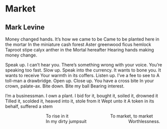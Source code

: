 # Market
## Mark Levine
Money changed hands. It’s how we came to be
Came to be planted here in the mortar
In the miniature cash forest
Aster greenwood ficus hemlock
Taproot stipe calyx anther in the
Mortal hereafter
Hearing hands making money change.

Speak up. I can’t hear you.
There’s something wrong with your voice.
You’re speaking too fast. Slow up.
Speak into the currency.
It wants to bone you. It wants to receive
Your warmth in its coffers.
Listen up. I’ve a fee to see to
A toll-man a drawbridge. Open up.
Close up. You have a cross bite
In your crown, palate-ax.
Bite down. Bite my ball
Bearing interest.

I’m a businessman. I own a plant.
I bid for it, bought it, soiled it, drowned it
Tilled it, scolded it, heaved into it, stole from it
Wept unto it
A token in its behalf, suffered a stem

                                 To rise in it
                                 To market, to market
                                 In my dirty jumpsuit
                                 Worthlessness.